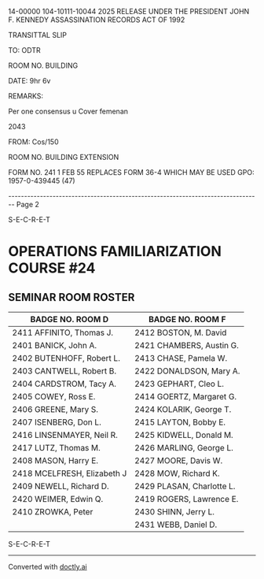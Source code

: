 14-00000
104-10111-10044
2025 RELEASE UNDER THE PRESIDENT JOHN F. KENNEDY ASSASSINATION RECORDS ACT OF 1992

TRANSITTAL SLIP

TO: ODTR

ROOM NO. BUILDING

DATE: 9hr 6v

REMARKS:

Per one consensus
u Cover femenan

2043

FROM: Cos/150

ROOM NO. BUILDING EXTENSION

FORM NO. 241
1 FEB 55
REPLACES FORM 36-4 WHICH MAY BE USED GPO: 1957-0-439445 (47)


-------------------------------------------------------------------------------- Page 2

S-E-C-R-E-T

# OPERATIONS FAMILIARIZATION COURSE #24

## SEMINAR ROOM ROSTER

| BADGE NO. ROOM D            | BADGE NO. ROOM F          |
| --------------------------- | ------------------------- |
| 2411 AFFINITO, Thomas J.    | 2412 BOSTON, M. David     |
| 2401 BANICK, John A.        | 2421 CHAMBERS, Austin G.  |
| 2402 BUTENHOFF, Robert L.   | 2413 CHASE, Pamela W.     |
| 2403 CANTWELL, Robert B.    | 2422 DONALDSON, Mary A.   |
| 2404 CARDSTROM, Tacy A.     | 2423 GEPHART, Cleo L.     |
| 2405 COWEY, Ross E.         | 2414 GOERTZ, Margaret G.  |
| 2406 GREENE, Mary S.        | 2424 KOLARIK, George T.   |
| 2407 ISENBERG, Don L.       | 2415 LAYTON, Bobby E.     |
| 2416 LINSENMAYER, Neil R.   | 2425 KIDWELL, Donald M.   |
| 2417 LUTZ, Thomas M.        | 2426 MARLING, George L.   |
| 2408 MASON, Harry E.        | 2427 MOORE, Davis W.      |
| 2418 MCELFRESH, Elizabeth J | 2428 MOW, Richard K.      |
| 2409 NEWELL, Richard D.     | 2429 PLASAN, Charlotte L. |
| 2420 WEIMER, Edwin Q.       | 2419 ROGERS, Lawrence E.  |
| 2410 ZROWKA, Peter          | 2430 SHINN, Jerry L.      |
|                             | 2431 WEBB, Daniel D.      |

S-E-C-R-E-T


---
Converted with [doctly.ai](https://doctly.ai)